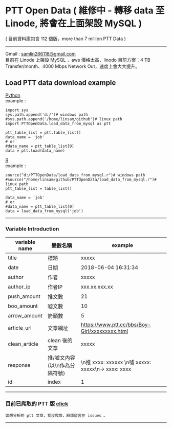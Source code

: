 # PTT Open Data ( 維修中 - 轉移 data 至 Linode, 將會在上面架設 MySQL )
 ( 目前資料庫包含 112 個版，more than 7 million PTT Data )
<!---
     在資料爆炸的年代，我們卻沒有容易取得 data 的管道，因此提供一個共享 data 的平台。
     一個人爬蟲力量有限，合作爬蟲力量無限。各位可以在這上面，update 自己爬到的 data ，download 其他人分享的 data。

    平台網址：http://http://114.32.60.100/phpmyadmin/ <br>
    user : guest <br>
    password : 123 <br> --->
------------------------------------------------------------
Gmail : samlin266118@gmail.com <br>
 目前在 Linode 上架設 MySQL ，aws 價格太高，linodo 目前方案：4	TB Transfer/month、4000	Mbps Network Out，速度上會大大提升。
<!--
## install 
 ### linux
    sudo apt install awscli
    aws configure
    aws_access_key_id = email to me
    aws_secret_access_key = email to me
    Default region name [None]: enter
    Default output format [None]: enter
 ### windows
    pip install awscli
    aws configure
    aws_access_key_id = email to me
    aws_secret_access_key = email to me
    Default region name [None]: enter
    Default output format [None]: enter
-->
## Load PTT data download example
[Python](https://github.com/f496328mm/PTTOpenData/blob/master/load_data_from_mysql.py) <br>
example : 

    import sys
    sys.path.append('d:/')# windows path
    #sys.path.append('/home/linsam/github')# linux path 
    import PTTOpenData.load_data_from_mysql as ptt

    ptt_table_list = ptt.table_list()
    data_name = 'job'
    # or 
    #data_name = ptt_table_list[0]
    data = ptt.load(data_name)

[R](https://github.com/f496328mm/PTTOpenData/blob/master/load_data_from_mysql.r) <br>
example :      

    source("d:/PTTOpenData/load_data_from_mysql.r")# windows path
    #source("/home/linsam/github/PTTOpenData/load_data_from_mysql.r")# linux path
    ptt_table_list = table_list()
    
    data_name = 'job'
    # or 
    #data_name = ptt_table_list[0]
    data = load_data_from_mysql('job')

------------------------------------------------------------
### Variable Introduction

| variable name | 變數名稱 | example |
|---------------|---------|----------|
| title | 標題 | xxxxx |
| date | 日期 | 2018-06-04 16:31:34 |
| author | 作者 | xxxxx |
| author_ip | 作者IP | xxx.xx.xxx.xx |
| push_amount | 推文數 | 21 |
| boo_amount | 噓文數 | 10 |
| arrow_amount | 箭頭數 | 5 |
| article_url | 文章網址 | https://www.ptt.cc/bbs/Boy-Girl/xxxxxxxxx.html |
| clean_article | clean 後的文章 | xxxxx |
| response | 推/噓文內容(以\n作為分隔符號) | \n推 xxxx: xxxxxx \n噓 xxxxx: xxxxx\n→ xxxx: xxxx  |
| id | index | 1 |

<!---下載 data 範例 
[Python](https://github.com/f496328mm/Crawler_and_Share/blob/master/load_data_from_mysql.py) 
[R](https://github.com/f496328mm/Crawler_and_Share/blob/master/load_data_from_mysql.r)  <br>
上傳 data 範例 
[Python](https://github.com/f496328mm/Crawler_and_Share/blob/master/upload_data_to_mysql.py)
[R](https://github.com/f496328mm/Crawler_and_Share/blob/master/upload_data_to_mysql.r)  <br>
--->
------------------------------------------------------------
### 目前已爬取的 PTT 版 [click](https://github.com/f496328mm/PTTOpenData/blob/master/ptt_readme.md) 

    如想分析的 ptt 文章，我沒爬取，麻煩留言在 issues 。
------------------------------------------------------------

<!---
由於這是我個人架設的平台，資源有限，請不要進行惡意攻擊。另外同一時間使用人數過多，速度上可能會降低，請多包涵。<br><br>
歡迎有同樣熱情的朋友協助我，共同合作，由於我是數學系出身，並沒有 PHP、SQL 等專業知識，目前只是個雛形，沒有前端，後端部分也只是剛開始，因此需要這方面的協助，歡迎 email 討論。未來朝 open 的方向進行，目前資源不足，請多包涵。
<br><br>

### PS: 在爬取文章部分，可能出現小錯誤，因此其中一個欄位 origin_article ，提供最原始的 data，如果有錯誤可額外進行提取，基本上99%的資料都是正確的。
<br><br>
--->

